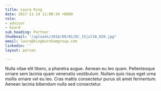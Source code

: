 ```yaml
---
title: Laura King
date: 2017-11-14 11:08:34 +0000
role:
- advisor
- board
sub_heading: Partner
thumbnail: "/uploads/2018/09/01/DC_15jul18_020.jpg"
email: laura@kingburnhamgroup.com
linkedin: ''
layout: person

---
```

Nulla vitae elit libero, a pharetra augue. Aenean eu leo quam. Pellentesque ornare sem lacinia quam venenatis vestibulum. Nullam quis risus eget urna mollis ornare vel eu leo. Cras mattis consectetur purus sit amet fermentum. Aenean lacinia bibendum nulla sed consectetur.